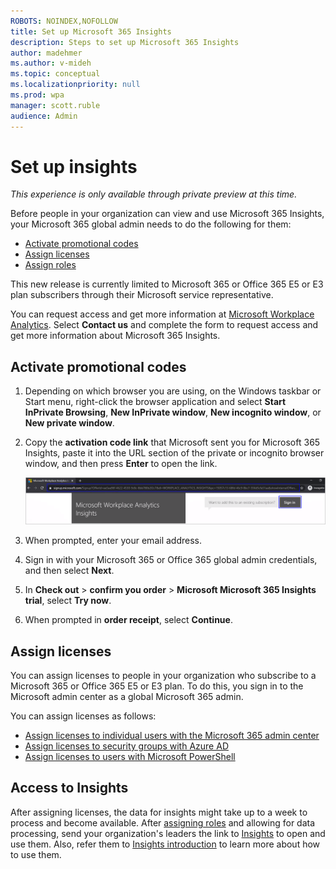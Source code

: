 ```yaml
---
ROBOTS: NOINDEX,NOFOLLOW
title: Set up Microsoft 365 Insights
description: Steps to set up Microsoft 365 Insights
author: madehmer
ms.author: v-mideh
ms.topic: conceptual
ms.localizationpriority: null
ms.prod: wpa
manager: scott.ruble
audience: Admin
---
```

# Set up insights

*This experience is only available through private preview at this time.*

Before people in your organization can view and use Microsoft 365 Insights, your Microsoft 365 global admin needs to do the following for them:

* [Activate promotional codes](#activate-promotional-codes)
* [Assign licenses](#assign-licenses)
* [Assign roles](assign-roles.md)

This new release is currently limited to Microsoft 365 or Office 365 E5 or E3 plan subscribers through their Microsoft service representative.

You can request access and get more information at [Microsoft Workplace Analytics](https://www.microsoft.com/microsoft-365/business/workplace-analytics). Select **Contact us** and complete the form to request access and get more information about Microsoft 365 Insights.

## Activate promotional codes

1. Depending on which browser you are using, on the Windows taskbar or Start menu, right-click the browser application and select **Start InPrivate Browsing**, **New InPrivate window**, **New incognito window**, or **New private window**.
2. Copy the **activation code link** that Microsoft sent you for Microsoft 365 Insights, paste it into the URL section of the private or incognito browser window, and then press **Enter** to open the link.

   ![Activation code link.](./images/sign-in.png)

3. When prompted, enter your email address.
4. Sign in with your Microsoft 365 or Office 365 global admin credentials, and then select **Next**.
5. In **Check out** > **confirm you order** > **Microsoft Microsoft 365 Insights trial**, select **Try now**.
6. When prompted in **order receipt**, select **Continue**.

## Assign licenses

You can assign licenses to people in your organization who subscribe to a Microsoft 365 or Office 365 E5 or E3 plan. To do this, you sign in to the Microsoft admin center as a global Microsoft 365 admin.

<!-- KEEPING ORIGINAL TEXT IN CASE WE NEED IT AGAIN (BECAUSE OF SWEDEN) AT END OF 2021: 
You must be able to sign in as a global Microsoft 365 admin to use the Microsoft admin center to assign licenses to people in your organization who subscribe to Microsoft 365 or Office 365 E5 or E3 plan whose [Microsoft 365 datacenter geo location is North America](https://docs.microsoft.com/microsoft-365/enterprise/microsoft-365-multi-geo#microsoft-365-multi-geo-availability). -->

You can assign licenses as follows:

* [Assign licenses to individual users with the Microsoft 365 admin center](assign-licenses.md)
* [Assign licenses to security groups with Azure AD](assign-licenses.md)
* [Assign licenses to users with Microsoft PowerShell](assign-licenses-pshell.md)

## Access to Insights

After assigning licenses, the data for insights might take up to a week to process and become available. After [assigning roles](assign-roles.md) and allowing for data processing, send your organization's leaders the link to [Insights](https://productivityinsights.office.com) to open and use them. Also, refer them to [Insights introduction](./intro.md) to learn more about how to use them.
